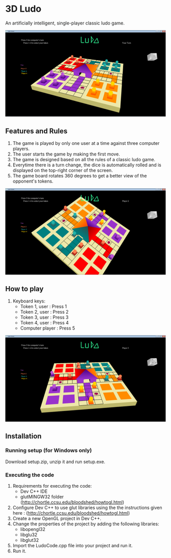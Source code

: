 # 3D Ludo
An artificially intelligent, single-player classic ludo game. 

![alt text](screenshots/overview.png "Description goes here")

## Features and Rules
1. The game is played by only one user at a time against three computer players.
2. The user starts the game by making the first move.
3. The game is designed based on all the rules of a classic ludo game.
4. Everytime there is a turn change, the dice is automatically rolled and is displayed on the top-right corner of the screen.
5. The game board rotates 360 degrees to get a better view of the opponent's tokens.

![alt text](screenshots/rotation.png "Description goes here")

## How to play
1. Keyboard keys:
   - Token 1, user : Press 1
   - Token 2, user : Press 2
   - Token 3, user : Press 3
   - Token 4, user : Press 4
   - Computer player : Press 5
   
![alt text](screenshots/movedtokens2.png "Description goes here")

## Installation 
### Running setup (for Windows only)
Download setup.zip, unzip it and run setup.exe.

### Executing the code
1. Requirements for executing the code:
   - Dev C++ IDE
   - glutMINGW32 folder (http://chortle.ccsu.edu/bloodshed/howtogl.html)
2. Configure Dev C++ to use glut libraries using the the instructions given here : (http://chortle.ccsu.edu/bloodshed/howtogl.html)
3. Create a new OpenGL project in Dev C++.
4. Change the properties of the project by adding the following libraries: 
   - libopengl32
   - libglu32
   - libglut32
5. Import the LudoCode.cpp file into your project and run it.
6. Run it.



